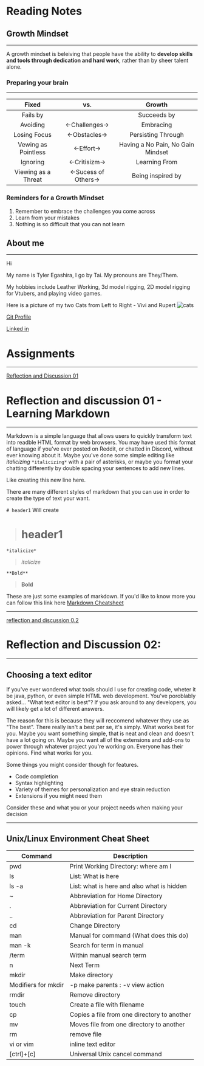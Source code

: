 # Reading Notes

## Growth Mindset
---

A growth mindset is beleiving that people have the ability to **develop skills and tools through dedication and hard work**, rather than by sheer talent alone.


### Preparing your brain
---

|Fixed|vs.|Growth|
|:---:|:---:| :---: |
| Fails by||Succeeds by|
|Avoiding|<-Challenges->|Embracing|
|Losing Focus|<-Obstacles->|Persisting Through|
|Vewing as Pointless|<-Effort->|Having a No Pain, No Gain Mindset|
|Ignoring| <-Critisizm->| Learning From|
|Viewing as a Threat|<-Sucess of Others->|Being inspired by|

### Reminders for a Growth Mindset
1. Remember to embrace the challenges you come across
2. Learn from your mistakes
3. Nothing is so difficult that you can not learn


## About me
---
Hi

My name is Tyler Egashira, I go by Tai. My pronouns are They/Them.

My hobbies include Leather Working, 3d model rigging, 2D model rigging for Vtubers, and playing video games.

Here is a picture of my two Cats from Left to Right - Vivi and Rupert
![cats](https://github.com/wildwoodwaltz/reading-notes/blob/main/assets/images/vivandrupert.png?raw=true)

[Git Profile](https://github.com/wildwoodwaltz)

[Linked in](https://www.linkedin.com/in/tyleregashira/)


# Assignments
---

[Reflection and Discussion 01](https://github.com/wildwoodwaltz/reading-notes/blob/main/Refection%20and%20Discussion%2001.md)

# Reflection and discussion 01 - Learning Markdown

---

Markdown is a simple language that allows users to quickly transform text into readble HTML format by web browsers. 
You may have used this format of language if you've ever posted on Reddit, 
or chatted in Discord, without ever knowing about it. 
Maybe you've done some simple editing like *italicizing* `*italicizing*` with a pair of asterisks, 
or maybe you format your chatting differently by double spacing your sentences to add new lines. 

Like creating this new line here. 

There are many different styles of markdown that you can use in order to create the type of text your want. 

`# header1` Will create
># header1

`*italicize*`
>*italicize*

`**Bold**`
>**Bold**

These are just some examples of markdown. 
If you'd like to know more you can follow this link here 
[Markdown Cheatsheet](https://www.markdownguide.org/cheat-sheet/)

---

[reflection and discussion 0.2](https://github.com/wildwoodwaltz/reading-notes/blob/main/Reflection%20and%20discussion%2002.md)
# Reflection and Discussion 02:
---

## Choosing a text editor

If you've ever wondered what tools should I use for creating code, wheter it be java, python, or even simple HTML web development. You've poroblably asked...
"What text editor is best"? If you ask around to any developers, you will likely get a lot of different answers. 

The reason for this is because they will reccomend whatever they use as "The best". There really isn't a best per se, it's simply. What works best for you.
Maybe you want something simple, that is neat and clean and doesn't have a lot going on. Maybe you want all of the extensions and add-ons to power through whatever project you're working on. Everyone has their opinions. Find what works for you.

Some things you might consider though for features.
- Code completion
- Syntax highlighting
- Variety of themes for personalization and eye strain reduction
- Extensions if you might need them

Consider these and what you or your project needs when making your decision

---

## Unix/Linux Environment Cheat Sheet

|Command|Description|
---|---|
|pwd|Print Working Directory: where am I|
|ls| List: What is here|
|ls -a| List: what is here and also what is hidden|
|~| Abbreviation for Home Directory|
|.| Abbreviation for Current Directory|
|..| Abbreviation for Parent Directory|
|cd| Change Directory|
|man <command>| Manual for command (What does this do)|
|man -k <term>| Search for term in manual|
|/term| Within manual search term|
|n| Next Term|
|mkdir| Make directory |
|Modifiers for mkdir|-p make parents : -v view action|
|rmdir| Remove directory|
|touch <filename>| Create a file with filename|
|cp <source> <destination>| Copies a file from one directory to another|
|mv <source> <destination>| Moves file from one directory to another|
|rm <file>|remove file|
|vi or vim| inline text editor|
|[ctrl]+[c]|Universal Unix cancel command|
